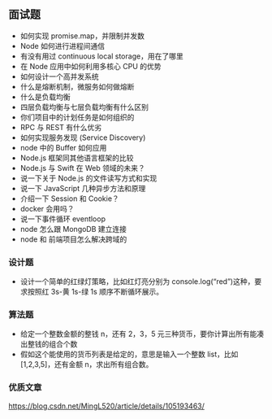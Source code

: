 ## 面试题

- 如何实现 promise.map，并限制并发数
- Node 如何进行进程间通信
- 有没有用过 continuous local storage，用在了哪里
- 在 Node 应用中如何利用多核心 CPU 的优势
- 如何设计一个高并发系统
- 什么是熔断机制，微服务如何做熔断
- 什么是负载均衡
- 四层负载均衡与七层负载均衡有什么区别
- 你们项目中的计划任务是如何组织的
- RPC 与 REST 有什么优劣
- 如何实现服务发现 (Service Discovery)
- node 中的 Buffer 如何应用
- Node.js 框架同其他语言框架的比较
- Node.js 与 Swift 在 Web 领域的未来？
- 说一下关于 Node.js 的文件读写方式和实现
- 说一下 JavaScript 几种异步方法和原理
- 介绍一下 Session 和 Cookie？
- docker 会用吗？
- 说一下事件循环 eventloop
- node 怎么跟 MongoDB 建立连接
- node 和 前端项目怎么解决跨域的

### 设计题

- 设计一个简单的红绿灯策略，比如红灯亮分别为 console.log(“red”)这种，要求按照红 3s-黄 1s-绿 1s 顺序不断循环展示。

### 算法题

- 给定一个整数金额的整钱 n，还有 2，3，5 元三种货币，要你计算出所有能凑出整钱的组合个数
- 假如这个能使用的货币列表是给定的，意思是输入一个整数 list，比如[1,2,3,5]，还有金额 n，求出所有组合数。

### 优质文章

https://blog.csdn.net/MingL520/article/details/105193463/
